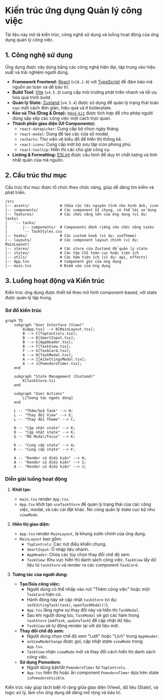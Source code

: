 # Kiến trúc ứng dụng Quản lý công việc

Tài liệu này mô tả kiến trúc, công nghệ sử dụng và luồng hoạt động của ứng dụng quản lý công việc.

## 1. Công nghệ sử dụng

Ứng dụng được xây dựng bằng các công nghệ hiện đại, tập trung vào hiệu suất và trải nghiệm người dùng.

- **Framework Frontend:** [React](https://react.dev/) (`v18.2.0`) với [TypeScript](https://www.typescriptlang.org/) để đảm bảo mã nguồn an toàn và dễ bảo trì.
- **Build Tool:** [Vite](https://vitejs.dev/) (`v4.5.3`) cung cấp môi trường phát triển nhanh và tối ưu hóa quá trình build.
- **Quản lý State:** [Zustand](https://github.com/pmndrs/zustand) (`v4.5.4`) được sử dụng để quản lý trạng thái toàn cục một cách đơn giản, hiệu quả và ít boilerplate.
- **Kéo và Thả (Drag & Drop):** [`@dnd-kit`](https://dndkit.com/) được tích hợp để cho phép người dùng sắp xếp các công việc một cách trực quan.
- **Thành phần giao diện (UI Components):**
  - `react-datepicker`: Cung cấp bộ chọn ngày tháng.
  - `react-modal`: Dùng để tạo các cửa sổ modal.
  - `recharts`: Thư viện vẽ biểu đồ để hiển thị thống kê.
  - `react-icons`: Cung cấp một bộ sưu tập icon phong phú.
  - `react-tooltip`: Hiển thị các chú giải công cụ.
- **Linting & Formatting:** [ESLint](https://eslint.org/) được cấu hình để duy trì chất lượng và tính nhất quán của mã nguồn.

## 2. Cấu trúc thư mục

Cấu trúc thư mục được tổ chức theo chức năng, giúp dễ dàng tìm kiếm và phát triển.

```
/src
|-- assets/              # Chứa các tài nguyên tĩnh như hình ảnh, icon
|-- components/          # Các component UI chung, có thể tái sử dụng
|-- features/            # Các chức năng lớn của ứng dụng (ví dụ: tasks)
|   `-- tasks/
|       |-- components/  # Components dành riêng cho chức năng tasks
|       `-- TaskStyles.css
|-- hooks/               # Các custom hook (ví dụ: useTheme)
|-- layouts/             # Các component layout chính (ví dụ: MainLayout)
|-- stores/              # Các store của Zustand để quản lý state
|-- styles/              # Các tệp CSS toàn cục hoặc tiện ích
|-- utils/               # Các hàm tiện ích (ví dụ: api, effects)
|-- App.tsx              # Component gốc của ứng dụng
|-- main.tsx             # Điểm vào của ứng dụng
```

## 3. Luồng hoạt động và Kiến trúc

Kiến trúc ứng dụng được thiết kế theo mô hình component-based, với state được quản lý tập trung.

### Sơ đồ kiến trúc

```mermaid
graph TD
    subgraph "User Interface (View)"
        A[App.tsx] --> B[MainLayout.tsx];
        B --> C[TopControls.tsx];
        B --> D[SmartInput.tsx];
        B --> E[AppHeader.tsx];
        B --> F[TaskView.tsx];
        F --> G[TaskCard.tsx];
        A --> H[TaskModal.tsx];
        A --> I[AiSettingsModal.tsx];
        A --> J[PomodoroTimer.tsx];
    end

    subgraph "State Management (Zustand)"
        K[taskStore.ts]
    end

    subgraph "User Actions"
        L[Tương tác người dùng]
    end

    L -- "Thêm/Sửa Task" --> H;
    L -- "Thay đổi View" --> E;
    L -- "Thay đổi Theme" --> C;

    H -- "Cập nhật state" --> K;
    D -- "Cập nhật state" --> K;
    G -- "Mở Modal/Focus" --> K;

    K -- "Cung cấp state" --> A;
    K -- "Cung cấp state" --> F;

    A -- "Render có điều kiện" --> H;
    A -- "Render có điều kiện" --> I;
    A -- "Render có điều kiện" --> J;
```

### Diễn giải luồng hoạt động

1.  **Khởi tạo:**
    - `main.tsx` render `App.tsx`.
    - `App.tsx` khởi tạo `useTaskStore` để quản lý trạng thái của các công việc, modal, và các cài đặt khác. Nó cũng quản lý state cục bộ như `viewMode`.

2.  **Hiển thị giao diện:**
    - `App.tsx` render `MainLayout`, là khung sườn chính của ứng dụng.
    - `MainLayout` bao gồm:
        - `TopControls`: Các nút điều khiển chung.
        - `SmartInput`: Ô nhập liệu nhanh.
        - `AppHeader`: Chứa các tùy chọn thay đổi chế độ xem.
        - `TaskView`: Khu vực hiển thị danh sách công việc. `TaskView` lấy dữ liệu từ `taskStore` và render ra các component `TaskCard`.

3.  **Tương tác của người dùng:**
    - **Tạo/Sửa công việc:**
        - Người dùng có thể nhấp vào nút "Thêm công việc" hoặc một `TaskCard` hiện có.
        - Hành động này sẽ cập nhật `taskStore` (ví dụ: `setEditingTask(task)`, `openTaskModal()`).
        - `App.tsx` lắng nghe sự thay đổi này và hiển thị `TaskModal`.
        - Sau khi người dùng lưu, `TaskModal` sẽ gọi các hàm trong `taskStore` (`addTask`, `updateTask`) để cập nhật dữ liệu.
        - `TaskView` sẽ tự động render lại với dữ liệu mới.
    - **Thay đổi chế độ xem:**
        - Người dùng chọn chế độ xem "Lưới" hoặc "Lịch" trong `AppHeader`.
        - `onViewModeChange` được gọi, cập nhật state `viewMode` trong `App.tsx`.
        - `TaskView` nhận `viewMode` mới và thay đổi cách hiển thị danh sách công việc.
    - **Sử dụng Pomodoro:**
        - Người dùng bật/tắt `PomodoroTimer` từ `TopControls`.
        - `App.tsx` hiển thị hoặc ẩn component `PomodoroTimer` dựa trên state `isPomodoroVisible`.

Kiến trúc này giúp tách biệt rõ ràng giữa giao diện (View), dữ liệu (State), và logic xử lý, làm cho ứng dụng dễ dàng mở rộng và bảo trì.